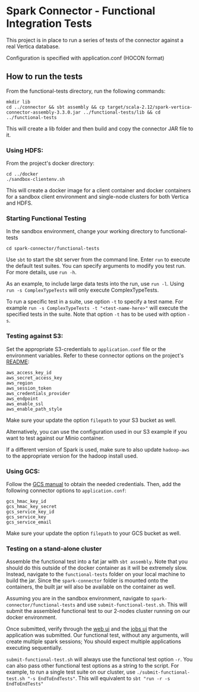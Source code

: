# Spark Connector - Functional Integration Tests

This project is in place to run a series of tests of the connector against a real Vertica database.

Configuration is specified with application.conf (HOCON format)

## How to run the tests
From the functional-tests directory, run the following commands:
```
mkdir lib
cd ../connector && sbt assembly && cp target/scala-2.12/spark-vertica-connector-assembly-3.3.0.jar ../functional-tests/lib && cd ../functional-tests
```
This will create a lib folder and then build and copy the connector JAR file to it.

### Using HDFS:
From the project's docker directory:
```
cd ../docker
./sandbox-clientenv.sh
```
This will create a docker image for a client container and docker containers for a sandbox client environment and single-node clusters for both Vertica and HDFS.

### Starting Functional Testing

In the sandbox environment, change your working directory to functional-tests
```
cd spark-connector/functional-tests
```

Use `sbt` to start the sbt server from the command line. Enter `run` to execute the default test suites. You can specify arguments to modify you test run. For more details, use `run -h`.

As an example, to include large data tests into the run, use `run -l`. Using `run -s ComplexTypeTests` will only execute ComplexTypeTests.

To run a specific test in a suite, use option `-t` to specify a test name. For example `run -s ComplexTypeTests -t "<test-name-here>"` will execute the specified tests in the suite. Note that option `-t` has to be used with option `-s`.

### Testing against S3:

Set the appropriate S3-credentials to `application.conf` file or the environment variables. Refer to these connector options on the project's [README](https://github.com/vertica/spark-connector#readme):
```
aws_access_key_id
aws_secret_access_key
aws_region
aws_session_token
aws_credentials_provider
aws_endpoint
aws_enable_ssl
aws_enable_path_style
```
Make sure your update the option `filepath` to your S3 bucket as well.

Alternatively, you can use the configuration used in our S3 example if you want to test against our Minio container.

If a different version of Spark is used, make sure to also update `hadoop-aws` to the appropriate version for the hadoop install used.

### Using GCS:
Follow the [GCS manual](../GCSUserManual.md) to obtain the needed credentials. Then, add the following connector options to `application.conf`:
```
gcs_hmac_key_id
gcs_hmac_key_secret
gcs_service_key_id
gcs_service_key
gcs_service_email
```
Make sure your update the option `filepath` to your GCS bucket as well.


### Testing on a stand-alone cluster

Assemble the functional test into a fat jar with `sbt assembly`. Note that you should do this outside of the docker container as it will be extremely
slow. Instead, navigate to the `functional-tests` folder on your local machine to build the jar. Since the `spark-connector` folder is mounted onto the containers,
the built jar will also be available on the container as well.

Assuming you are in the sandbox environment, navigate to `spark-connector/functional-tests` and use `submit-functional-test.sh`. This will submit the assembled functional
test to our 2-nodes cluster running on our docker environment.

Once submitted, verify through the [web ui](localhost:8080) and the [jobs ui](localhost:4040) that the application was submitted.
Our functional test, without any arguments, will create multiple spark sessions; You should expect multiple applications executing sequentially.

`submit-functional-test.sh` will always use the functional test option `-r`. You can also pass other functional test options as a string to the script.
For example, to run a single test suite on our cluster, use `./submit-functional-test.sh "-s EndToEndTests"`. This will equivalent to `sbt "run -r -s EndToEndTests"`
